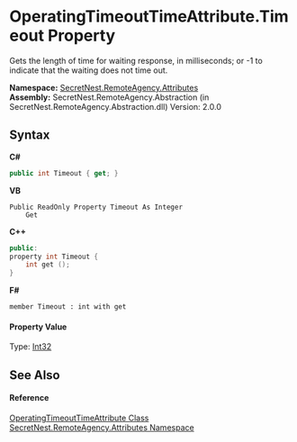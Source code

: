# OperatingTimeoutTimeAttribute.Timeout Property 
 

Gets the length of time for waiting response, in milliseconds; or -1 to indicate that the waiting does not time out.

**Namespace:**&nbsp;<a href="N_SecretNest_RemoteAgency_Attributes">SecretNest.RemoteAgency.Attributes</a><br />**Assembly:**&nbsp;SecretNest.RemoteAgency.Abstraction (in SecretNest.RemoteAgency.Abstraction.dll) Version: 2.0.0

## Syntax

**C#**<br />
``` C#
public int Timeout { get; }
```

**VB**<br />
``` VB
Public ReadOnly Property Timeout As Integer
	Get
```

**C++**<br />
``` C++
public:
property int Timeout {
	int get ();
}
```

**F#**<br />
``` F#
member Timeout : int with get

```


#### Property Value
Type: <a href="https://docs.microsoft.com/dotnet/api/system.int32" target="_blank">Int32</a>

## See Also


#### Reference
<a href="T_SecretNest_RemoteAgency_Attributes_OperatingTimeoutTimeAttribute">OperatingTimeoutTimeAttribute Class</a><br /><a href="N_SecretNest_RemoteAgency_Attributes">SecretNest.RemoteAgency.Attributes Namespace</a><br />